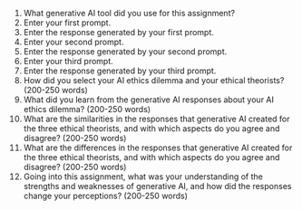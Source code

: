 1.	What generative AI tool did you use for this assignment?
2.	Enter your first prompt.
3.	Enter the response generated by your first prompt.
4.	Enter your second prompt.
5.	Enter the response generated by your second prompt.
6.	Enter your third prompt.
7.	Enter the response generated by your third prompt.
8.	How did you select your AI ethics dilemma and your ethical theorists? (200-250 words)
9.	What did you learn from the generative AI responses about your AI ethics dilemma? (200-250 words)
10.	What are the similarities in the responses that generative AI created for the three ethical theorists, and with which aspects do you agree and disagree? (200-250 words)
11.	What are the differences in the responses that generative AI created for the three ethical theorists, and with which aspects do you agree and disagree? (200-250 words)
12.	Going into this assignment, what was your understanding of the strengths and weaknesses of generative AI, and how did the responses change your perceptions? (200-250 words)
